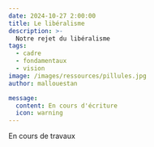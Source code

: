 ```yaml
---
date: 2024-10-27 2:00:00
title: Le libéralisme
description: >-
  Notre rejet du libéralisme
tags:
  - cadre
  - fondamentaux
  - vision
image: /images/ressources/pillules.jpg
author: mallouestan

message:
  content: En cours d'écriture
  icon: warning
---
```


En cours de travaux
